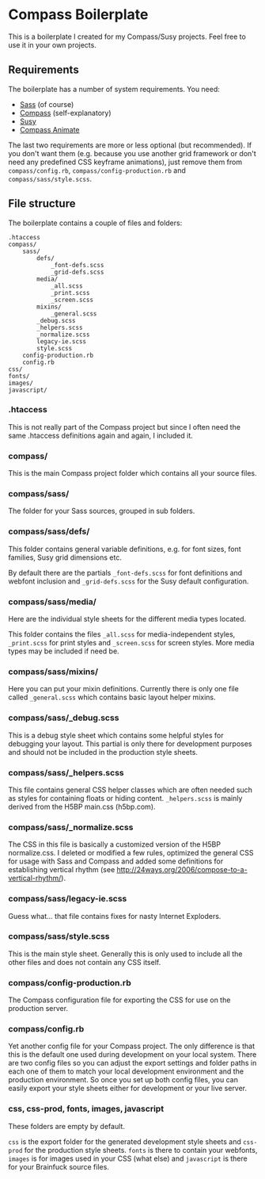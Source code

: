 # Compass Boilerplate

This is a boilerplate I created for my Compass/Susy projects.
Feel free to use it in your own projects.

## Requirements

The boilerplate has a number of system requirements. You need:

* [Sass](http://sass-lang.com/) (of course)
* [Compass](http://compass-style.org/) (self-explanatory)
* [Susy](http://susy.oddbird.net/)
* [Compass Animate](https://github.com/ericam/compass-animate)

The last two requirements are more or less optional (but recommended).
If you don't want them (e.g. because you use another grid framework or don't need
any predefined CSS keyframe animations), just remove them from `compass/config.rb`,
`compass/config-production.rb` and `compass/sass/style.scss`.


## File structure

The boilerplate contains a couple of files and folders:

    .htaccess
    compass/
        sass/
            defs/
                _font-defs.scss
                _grid-defs.scss
            media/
                _all.scss
                _print.scss
                _screen.scss
            mixins/
                _general.scss
            _debug.scss
            _helpers.scss
            _normalize.scss
            legacy-ie.scss
            style.scss
        config-production.rb
        config.rb
    css/
    fonts/
    images/
    javascript/

### .htaccess
This is not really part of the Compass project but since I often need the same .htaccess
definitions again and again, I included it.

### compass/
This is the main Compass project folder which contains all your source files.

### compass/sass/
The folder for your Sass sources, grouped in sub folders.

### compass/sass/defs/
This folder contains general variable definitions, e.g. for font sizes, font families,
Susy grid dimensions etc.

By default there are the partials `_font-defs.scss` for font definitions and webfont inclusion
and `_grid-defs.scss` for the Susy default configuration.

### compass/sass/media/
Here are the individual style sheets for the different media types located.

This folder contains the files `_all.scss` for media-independent styles, `_print.scss`
for print styles and `_screen.scss` for screen styles. More media types may be
included if need be.

### compass/sass/mixins/
Here you can put your mixin definitions. Currently there is only one file called `_general.scss`
which contains basic layout helper mixins.

### compass/sass/_debug.scss
This is a debug style sheet which contains some helpful styles for debugging your layout.
This partial is only there for development purposes and should not be included in the
production style sheets.

### compass/sass/_helpers.scss
This file contains general CSS helper classes which are often needed such as styles for containing
floats or hiding content. `_helpers.scss` is mainly derived from the H5BP main.css (h5bp.com).

### compass/sass/_normalize.scss
The CSS in this file is basically a customized version of the H5BP normalize.css.
I deleted or modified a few rules, optimized the general CSS for usage with Sass and Compass
and added some definitions for establishing vertical rhythm (see http://24ways.org/2006/compose-to-a-vertical-rhythm/).

### compass/sass/legacy-ie.scss
Guess what... that file contains fixes for nasty Internet Exploders.

### compass/sass/style.scss
This is the main style sheet. Generally this is only used to include all the other files and does
not contain any CSS itself.

### compass/config-production.rb
The Compass configuration file for exporting the CSS for use on the production server.

### compass/config.rb
Yet another config file for your Compass project. The only difference is that this is the default one
used during development on your local system. There are two config files so you can adjust the
export settings and folder paths in each one of them to match your local development
environment and the production environment. So once you set up both config files, you can
easily export your style sheets either for development or your live server.

### css, css-prod, fonts, images, javascript
These folders are empty by default.

`css` is the export folder for the generated development style sheets and `css-prod` for the
production style sheets. `fonts` is there to contain your webfonts, `images` is for
images used in your CSS (what else) and `javascript` is there for your Brainfuck source files.
